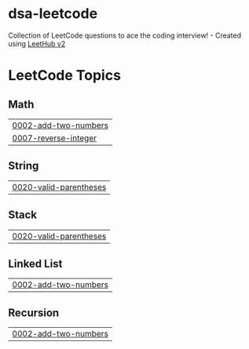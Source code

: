 # dsa-leetcode
Collection of LeetCode questions to ace the coding interview! - Created using [LeetHub v2](https://github.com/arunbhardwaj/LeetHub-2.0)

<!---LeetCode Topics Start-->
# LeetCode Topics
## Math
|  |
| ------- |
| [0002-add-two-numbers](https://github.com/nikihdyt/dsa-leetcode/tree/master/0002-add-two-numbers) |
| [0007-reverse-integer](https://github.com/nikihdyt/dsa-leetcode/tree/master/0007-reverse-integer) |
## String
|  |
| ------- |
| [0020-valid-parentheses](https://github.com/nikihdyt/dsa-leetcode/tree/master/0020-valid-parentheses) |
## Stack
|  |
| ------- |
| [0020-valid-parentheses](https://github.com/nikihdyt/dsa-leetcode/tree/master/0020-valid-parentheses) |
## Linked List
|  |
| ------- |
| [0002-add-two-numbers](https://github.com/nikihdyt/dsa-leetcode/tree/master/0002-add-two-numbers) |
## Recursion
|  |
| ------- |
| [0002-add-two-numbers](https://github.com/nikihdyt/dsa-leetcode/tree/master/0002-add-two-numbers) |
<!---LeetCode Topics End-->